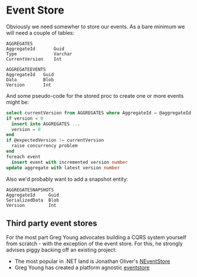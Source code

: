 # Event Store #

Obviously we need somewher to store our events. As a bare minimum we will need a couple of tables:

```
AGGREGATES
AggregateId       Guid
Type              Varchar
CurrentVersion    Int
```
```
AGGREGATEEVENTS
AggregateId   Guid
Data          Blob
Version       Int
```

And some pseudo-code for the stored proc to create one or more events might be:

```sql
select currentVersion from AGGREGATES where AggregateId = @aggregateId
if version = 0
  insert into AGGREGATES ...
  version = 0
end
if @expectedVersion != currentVersion
  raise concurrency problem
end
foreach event
  insert event with incremented version number  
update aggregate with latest version number
```

Also we'd probably want to add a snapshot entity:

```
AGGREGATESNAPSHOTS
AggregateId     Guid
SerializedData  Blob
Version         Int
```

## Third party event stores ##

For the most part Greg Young advocates building a CQRS system yourself from scratch - with the exception of the event store. For this, he strongly advises piggy backing off an existing project:

* The most popular in .NET land is Jonathan Oliver's [NEventStore](https://github.com/NEventStore/NEventStore)
* Greg Young has created a platform agnostic [eventstore](https://geteventstore.com/)
